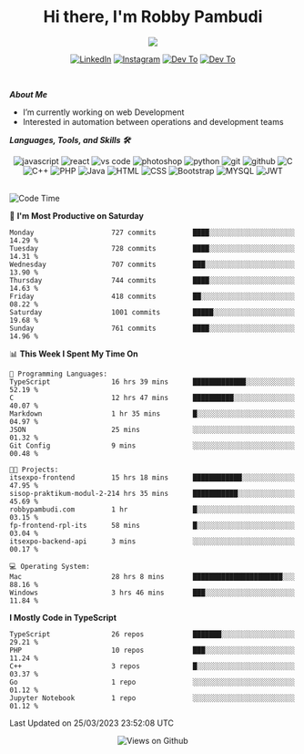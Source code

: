 <div align="center">
   <h1>Hi there, I'm Robby Pambudi </h1>

<img src="https://pronoun.cyou/x/y?subject=He&object=Him&height=20"> 
</div>

<p align='center'>
   <a href="https://www.linkedin.com/in/robbypambudi" target="_blank"><img src="https://img.shields.io/badge/LinkedIn-0077B5?style=for-the-badge&logo=linkedin&logoColor=white" alt="LinkedIn"></a>
   <a href="https://www.instagram.com/robbypambudi" target="_blank"><img src="https://img.shields.io/badge/Instagram-E4405F?style=for-the-badge&logo=instagram&logoColor=white" alt="Instagram"></a>
   <a href="https://dev.to/robbypambudi" target="_blank"><img src="https://img.shields.io/badge/dev.to-0A0A0A?style=for-the-badge&logo=dev.to&logoColor=white" alt="Dev To"></a>
   <a href="https://www.facebook.com/robbyulungpambudi" target="_blank"><img src="https://img.shields.io/badge/Facebook-1877F2?style=for-the-badge&logo=facebook&logoColor=white" alt="Dev To"></a>

</p> <p>
<br>
   
***About Me***
   
- I’m currently working on web Development
- Interested in automation between operations and development teams
 
   
***Languages, Tools, and Skills 🛠***

   <div align="center">
   <img src="https://img.shields.io/badge/JavaScript-F7DF1E?style=for-the-badge&logo=javascript&logoColor=black" alt="javascript" />
      <img src="https://img.shields.io/badge/React-61DAFB?style=for-the-badge&logo=react&logoColor=black" alt="react" />
      <img src="https://img.shields.io/badge/vs%20code-007ACC?style=for-the-badge&logo=visual%20studio%20code&logoColor=white" alt="vs code" />
      <img src="https://img.shields.io/badge/adobe%20photoshop-31A8FF?style=for-the-badge&logo=adobe%20photoshop&logoColor=white" alt="photoshop" />
      <img src="https://img.shields.io/badge/python-3776AB?style=for-the-badge&logo=python&logoColor=white" alt="python" />
      <img src="https://img.shields.io/badge/Git-F05032?style=for-the-badge&logo=git&logoColor=white" alt="git" />
      <img src="https://img.shields.io/badge/GitHub-100000?style=for-the-badge&logo=github&logoColor=white" alt="github" />
      <img src="https://img.shields.io/badge/c-%2300599C.svg?style=for-the-badge&logo=c&logoColor=white" alt="C" />
      <img src="https://img.shields.io/badge/c++-%2300599C.svg?style=for-the-badge&logo=c%2B%2B&logoColor=white" alt="C++" />   
      <img src="https://img.shields.io/badge/PHP-777BB4?style=for-the-badge&logo=php&logoColor=white" alt="PHP" />
      <img src="https://img.shields.io/badge/Java-ED8B00?style=for-the-badge&logo=java&logoColor=white" alt="Java"/>
      <img src="https://img.shields.io/badge/HTML5-E34F26?style=for-the-badge&logo=html5&logoColor=white" alt="HTML" />
      <img src="https://img.shields.io/badge/CSS-239120?&style=for-the-badge&logo=css3&logoColor=white" alt ="CSS" />
      <img src="https://img.shields.io/badge/Bootstrap-563D7C?style=for-the-badge&logo=bootstrap&logoColor=white" alt="Bootstrap" />
      <img src="https://img.shields.io/badge/MySQL-00000F?style=for-the-badge&logo=mysql&logoColor=white" alt="MYSQL" />
      <img src="https://img.shields.io/badge/json%20web%20tokens-323330?style=for-the-badge&logo=json-web-tokens&logoColor=pink" alt="JWT" />
      
   </div><br>
   
<!--START_SECTION:waka-->
![Code Time](http://img.shields.io/badge/Code%20Time-573%20hrs%2018%20mins-blue)

📅 **I'm Most Productive on Saturday** 

```text
Monday                   727 commits         ████░░░░░░░░░░░░░░░░░░░░░   14.29 % 
Tuesday                  728 commits         ████░░░░░░░░░░░░░░░░░░░░░   14.31 % 
Wednesday                707 commits         ███░░░░░░░░░░░░░░░░░░░░░░   13.90 % 
Thursday                 744 commits         ████░░░░░░░░░░░░░░░░░░░░░   14.63 % 
Friday                   418 commits         ██░░░░░░░░░░░░░░░░░░░░░░░   08.22 % 
Saturday                 1001 commits        █████░░░░░░░░░░░░░░░░░░░░   19.68 % 
Sunday                   761 commits         ████░░░░░░░░░░░░░░░░░░░░░   14.96 % 
```


📊 **This Week I Spent My Time On** 

```text
💬 Programming Languages: 
TypeScript               16 hrs 39 mins      █████████████░░░░░░░░░░░░   52.19 % 
C                        12 hrs 47 mins      ██████████░░░░░░░░░░░░░░░   40.07 % 
Markdown                 1 hr 35 mins        █░░░░░░░░░░░░░░░░░░░░░░░░   04.97 % 
JSON                     25 mins             ░░░░░░░░░░░░░░░░░░░░░░░░░   01.32 % 
Git Config               9 mins              ░░░░░░░░░░░░░░░░░░░░░░░░░   00.48 % 

🐱‍💻 Projects: 
itsexpo-frontend         15 hrs 18 mins      ████████████░░░░░░░░░░░░░   47.95 % 
sisop-praktikum-modul-2-214 hrs 35 mins      ███████████░░░░░░░░░░░░░░   45.69 % 
robbypambudi.com         1 hr                █░░░░░░░░░░░░░░░░░░░░░░░░   03.15 % 
fp-frontend-rpl-its      58 mins             █░░░░░░░░░░░░░░░░░░░░░░░░   03.04 % 
itsexpo-backend-api      3 mins              ░░░░░░░░░░░░░░░░░░░░░░░░░   00.17 % 

💻 Operating System: 
Mac                      28 hrs 8 mins       ██████████████████████░░░   88.16 % 
Windows                  3 hrs 46 mins       ███░░░░░░░░░░░░░░░░░░░░░░   11.84 % 
```

**I Mostly Code in TypeScript** 

```text
TypeScript               26 repos            ███████░░░░░░░░░░░░░░░░░░   29.21 % 
PHP                      10 repos            ███░░░░░░░░░░░░░░░░░░░░░░   11.24 % 
C++                      3 repos             █░░░░░░░░░░░░░░░░░░░░░░░░   03.37 % 
Go                       1 repo              ░░░░░░░░░░░░░░░░░░░░░░░░░   01.12 % 
Jupyter Notebook         1 repo              ░░░░░░░░░░░░░░░░░░░░░░░░░   01.12 % 
```




 Last Updated on 25/03/2023 23:52:08 UTC
<!--END_SECTION:waka-->

<div align="center">
<img src="https://komarev.com/ghpvc/?username=robbypambudi&color=green" alt="Views on Github" />
</div>

